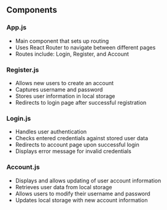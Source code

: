 ## Components

### App.js
- Main component that sets up routing
- Uses React Router to navigate between different pages
- Routes include: Login, Register, and Account

### Register.js
- Allows new users to create an account
- Captures username and password
- Stores user information in local storage
- Redirects to login page after successful registration

### Login.js
- Handles user authentication
- Checks entered credentials against stored user data
- Redirects to account page upon successful login
- Displays error message for invalid credentials

### Account.js
- Displays and allows updating of user account information
- Retrieves user data from local storage
- Allows users to modify their username and password
- Updates local storage with new account information
